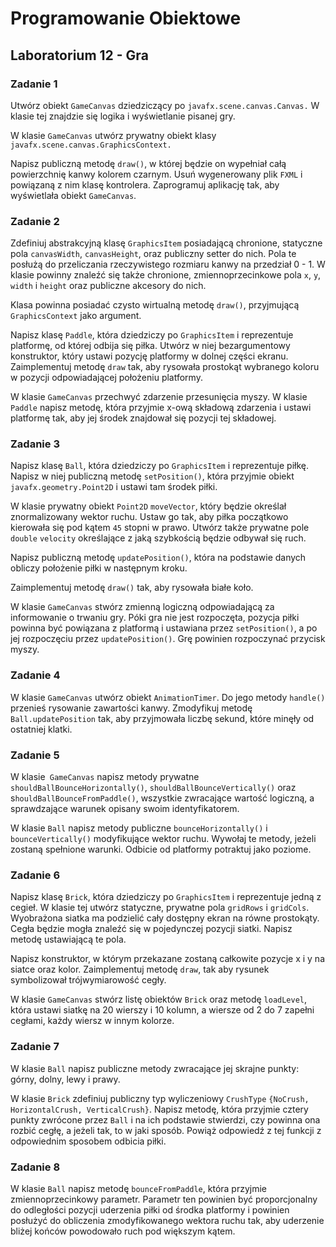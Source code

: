 # Programowanie Obiektowe

## Laboratorium 12 - Gra

### Zadanie 1

Utwórz obiekt ```GameCanvas``` dziedziczący po ```javafx.scene.canvas.Canvas.``` W klasie tej znajdzie się logika i wyświetlanie pisanej gry.

W klasie ```GameCanvas``` utwórz prywatny obiekt klasy ```javafx.scene.canvas.GraphicsContext.```

Napisz publiczną metodę ```draw()```, w której będzie on wypełniał całą powierzchnię kanwy kolorem czarnym. Usuń wygenerowany plik ```FXML``` i powiązaną z nim klasę kontrolera. Zaprogramuj aplikację tak, aby wyświetlała obiekt ```GameCanvas```.

### Zadanie 2

Zdefiniuj abstrakcyjną klasę ```GraphicsItem``` posiadającą chronione, statyczne pola ```canvasWidth```, ```canvasHeight```, oraz publiczny setter do nich. Pola te posłużą do przeliczania rzeczywistego rozmiaru kanwy na przedział 0 - 1. W klasie powinny znaleźć się także chronione, zmiennoprzecinkowe pola ```x```, ```y```, ```width``` i ```height``` oraz publiczne akcesory do nich.

Klasa powinna posiadać czysto wirtualną metodę ```draw()```, przyjmującą ```GraphicsContext``` jako argument.

Napisz klasę ```Paddle```, która dziedziczy po ```GraphicsItem``` i reprezentuje platformę, od której odbija się piłka. Utwórz w niej bezargumentowy konstruktor, który ustawi pozycję platformy w dolnej części ekranu. Zaimplementuj metodę ```draw``` tak, aby rysowała prostokąt wybranego koloru w pozycji odpowiadającej położeniu platformy.

W klasie ```GameCanvas``` przechwyć zdarzenie przesunięcia myszy. W klasie ```Paddle``` napisz metodę, która przyjmie x-ową składową zdarzenia i ustawi platformę tak, aby jej środek znajdował się pozycji tej składowej.

### Zadanie 3

Napisz klasę ```Ball```, która dziedziczy po ```GraphicsItem``` i reprezentuje piłkę. Napisz w niej publiczną metodę ```setPosition()```, która przyjmie obiekt ```javafx.geometry.Point2D``` i ustawi tam środek piłki.

W klasie prywatny obiekt ```Point2D``` ```moveVector```, który będzie określał znormalizowany wektor ruchu. Ustaw go tak, aby piłka początkowo kierowała się pod kątem ```45``` stopni w prawo. Utwórz także prywatne pole ```double``` ```velocity``` określające z jaką szybkością będzie odbywał się ruch.

Napisz publiczną metodę ```updatePosition()```, która na podstawie danych obliczy położenie piłki w następnym kroku.

Zaimplementuj metodę ```draw()``` tak, aby rysowała białe koło.

W klasie ```GameCanvas``` stwórz zmienną logiczną odpowiadającą za informowanie o trwaniu gry. Póki gra nie jest rozpoczęta, pozycja piłki powinna być powiązana z platformą i ustawiana przez ```setPosition()```, a po jej rozpoczęciu przez ```updatePosition()```. Grę powinien rozpoczynać przycisk myszy.

### Zadanie 4

W klasie ```GameCanvas``` utwórz obiekt ```AnimationTimer```. Do jego metody ```handle()``` przenieś rysowanie zawartości kanwy. Zmodyfikuj metodę ```Ball.updatePosition``` tak, aby przyjmowała liczbę sekund, które minęły od ostatniej klatki.

### Zadanie 5

W klasie``` GameCanvas``` napisz metody prywatne ```shouldBallBounceHorizontally()```, ```shouldBallBounceVertically()``` oraz s```houldBallBounceFromPaddle()```, wszystkie zwracające wartość logiczną, a sprawdzające warunek opisany swoim identyfikatorem.

W klasie ```Ball``` napisz metody publiczne ```bounceHorizontally()``` i ```bounceVertically()``` modyfikujące wektor ruchu. Wywołaj te metody, jeżeli zostaną spełnione warunki. Odbicie od platformy potraktuj jako poziome.

### Zadanie 6

Napisz klasę ```Brick```, która dziedziczy po ```GraphicsItem``` i reprezentuje jedną z cegieł. W klasie tej utwórz statyczne, prywatne pola ```gridRows``` i ```gridCols```. Wyobrażona siatka ma podzielić cały dostępny ekran na równe prostokąty. Cegła będzie mogła znaleźć się w pojedynczej pozycji siatki. Napisz metodę ustawiającą te pola.

Napisz konstruktor, w którym przekazane zostaną całkowite pozycje x i y na siatce oraz kolor. Zaimplementuj metodę ```draw```, tak aby rysunek symbolizował trójwymiarowość cegły.

W klasie ```GameCanvas``` stwórz listę obiektów ```Brick``` oraz metodę ```loadLevel```, która ustawi siatkę na 20 wierszy i 10 kolumn, a wiersze od 2 do 7 zapełni cegłami, każdy wiersz w innym kolorze.

### Zadanie 7 

W klasie ```Ball``` napisz publiczne metody zwracające jej skrajne punkty: górny, dolny, lewy i prawy.

W klasie ```Brick``` zdefiniuj publiczny typ wyliczeniowy ```CrushType``` ```{NoCrush, HorizontalCrush, VerticalCrush}```. Napisz metodę, która przyjmie cztery punkty zwrócone przez ```Ball``` i na ich podstawie stwierdzi, czy powinna ona rozbić cegłę, a jeżeli tak, to w jaki sposób. Powiąż odpowiedź z tej funkcji z odpowiednim sposobem odbicia piłki.

### Zadanie 8

W klasie ```Ball``` napisz metodę ```bounceFromPaddle```, która przyjmie zmiennoprzecinkowy parametr. Parametr ten powinien być proporcjonalny do odległości pozycji uderzenia piłki od środka platformy i powinien posłużyć do obliczenia zmodyfikowanego wektora ruchu tak, aby uderzenie bliżej końców powodowało ruch pod większym kątem.
